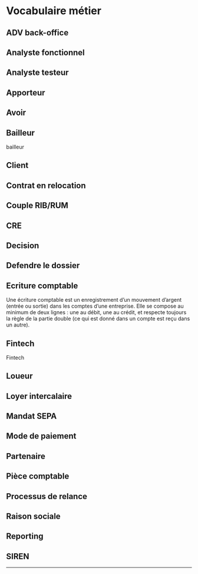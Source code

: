 # Vocabulaire métier


## ADV back-office

## Analyste fonctionnel

## Analyste testeur

## Apporteur

## Avoir 

## Bailleur

bailleur

## Client

## Contrat en relocation

## Couple RIB/RUM

## CRE

## Decision

## Defendre le dossier

## Ecriture comptable

Une écriture comptable est un enregistrement d’un mouvement d’argent (entrée ou sortie) dans les comptes d’une entreprise. Elle se compose au minimum de deux lignes : une au débit, une au crédit, et respecte toujours la règle de la partie double (ce qui est donné dans un compte est reçu dans un autre).

## Fintech

Fintech

## Loueur

## Loyer intercalaire

## Mandat SEPA

## Mode de paiement

## Partenaire

## Pièce comptable

## Processus de relance

## Raison sociale

## Reporting

## SIREN

---